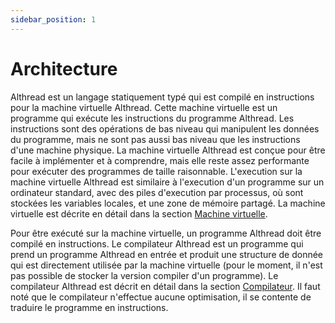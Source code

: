 ```yaml
---
sidebar_position: 1
---
```


# Architecture

Althread est un langage statiquement typé qui est compilé en instructions pour la machine virtuelle Althread. Cette machine virtuelle est un programme qui exécute les instructions du programme Althread. Les instructions sont des opérations de bas niveau qui manipulent les données du programme, mais ne sont pas aussi bas niveau que les instructions d'une machine physique. La machine virtuelle Althread est conçue pour être facile à implémenter et à comprendre, mais elle reste assez performante pour exécuter des programmes de taille raisonnable.
L'execution sur la machine virtuelle Althread est similaire à l'execution d'un programme sur un ordinateur standard, avec des piles d'execution par processus, où sont stockées les variables locales, et une zone de mémoire partagé. La machine virtuelle est décrite en détail dans la section [Machine virtuelle](/docs/internal/vm.md).

Pour être exécuté sur la machine virtuelle, un programme Althread doit être compilé en instructions. Le compilateur Althread est un programme qui prend un programme Althread en entrée et produit une structure de donnée qui est directement utilisée par la machine virtuelle (pour le moment, il n'est pas possible de stocker la version compiler d'un programme).
Le compilateur Althread est décrit en détail dans la section [Compilateur](/docs/internal/compiler.md). Il faut noté que le compilateur n'effectue aucune optimisation, il se contente de traduire le programme en instructions.